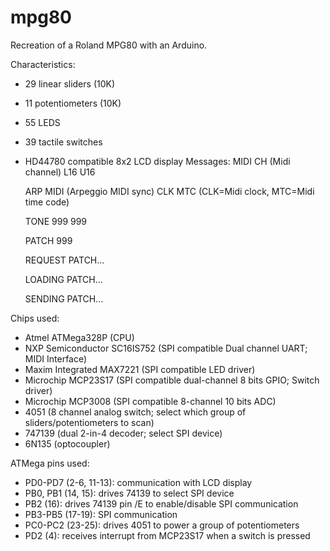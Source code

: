 # mpg80
Recreation of a Roland MPG80 with an Arduino.

Characteristics:
- 29 linear sliders (10K)
- 11 potentiometers (10K)
- 55 LEDS
- 39 tactile switches
- HD44780 compatible 8x2 LCD display
  Messages:
  MIDI CH (Midi channel)
  L16 U16
  
  ARP MIDI  (Arpeggio MIDI sync)
  CLK MTC  (CLK=Midi clock, MTC=Midi time code)
  
  TONE
  999 999

  PATCH
  999
  
  REQUEST
  PATCH...
  
  LOADING
  PATCH...
  
  SENDING
  PATCH...

Chips used:
- Atmel ATMega328P (CPU)
- NXP Semiconductor SC16IS752 (SPI compatible Dual channel UART; MIDI Interface)
- Maxim Integrated MAX7221 (SPI compatible LED driver)
- Microchip MCP23S17 (SPI compatible dual-channel 8 bits GPIO; Switch driver)
- Microchip MCP3008 (SPI compatible 8-channel 10 bits ADC)
- 4051 (8 channel analog switch; select which group of sliders/potentiometers to scan)
- 747139 (dual 2-in-4 decoder; select SPI device)
- 6N135 (optocoupler)

ATMega pins used:
- PD0-PD7 (2-6, 11-13): communication with LCD display
- PB0, PB1 (14, 15): drives 74139 to select SPI device
- PB2 (16): drives 74139 pin /E to enable/disable SPI communication
- PB3-PB5 (17-19): SPI communication
- PC0-PC2 (23-25): drives 4051 to power a group of potentiometers
- PD2 (4): receives interrupt from MCP23S17 when a switch is pressed
